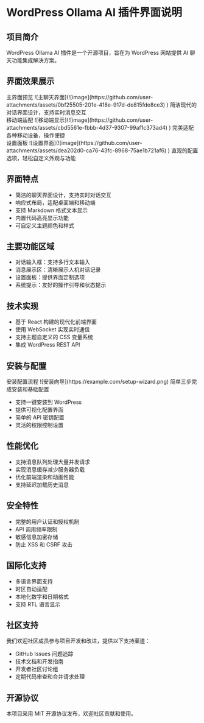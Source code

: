 # WordPress Ollama AI 插件界面说明

## 项目简介

WordPress Ollama AI 插件是一个开源项目，旨在为 WordPress 网站提供 AI 聊天功能集成解决方案。

## 界面效果展示

<aside>
主界面预览
![主聊天界面](![image](https://github.com/user-attachments/assets/0bf25505-201e-418e-917d-de815fde8ce3)
)
简洁现代的对话界面设计，支持实时消息交互

</aside>

<aside>
移动端适配
![移动端显示](![image](https://github.com/user-attachments/assets/cbd5561e-fbbb-4d37-9307-99af1c373ad4)
)
完美适配各种移动设备，操作便捷

</aside>

<aside>
设置面板
![设置界面](![image](https://github.com/user-attachments/assets/dea202d0-ca76-43fc-8968-75ae1b721af6)
)
直观的配置选项，轻松自定义外观与功能

</aside>

## 界面特点

- 简洁的聊天界面设计，支持实时对话交互
- 响应式布局，适配桌面端和移动端
- 支持 Markdown 格式文本显示
- 内置代码高亮显示功能
- 可自定义主题颜色和样式

## 主要功能区域

- 对话输入框：支持多行文本输入
- 消息展示区：清晰展示人机对话记录
- 设置面板：提供界面定制选项
- 系统提示：友好的操作引导和状态提示

## 技术实现

- 基于 React 构建的现代化前端界面
- 使用 WebSocket 实现实时通信
- 支持主题自定义的 CSS 变量系统
- 集成 WordPress REST API

## 安装与配置

<aside>
安装配置流程
![安装向导](https://example.com/setup-wizard.png)
简单三步完成安装和基础配置

</aside>

- 支持一键安装到 WordPress
- 提供可视化配置界面
- 简单的 API 密钥配置
- 灵活的权限控制设置

## 性能优化

- 支持消息队列处理大量并发请求
- 实现消息缓存减少服务器负载
- 优化前端渲染和动画性能
- 支持延迟加载历史消息

## 安全特性

- 完整的用户认证和授权机制
- API 调用频率限制
- 敏感信息加密存储
- 防止 XSS 和 CSRF 攻击

## 国际化支持

- 多语言界面支持
- 时区自动适配
- 本地化数字和日期格式
- 支持 RTL 语言显示

## 社区支持

我们欢迎社区成员参与项目开发和改进，提供以下支持渠道：

- GitHub Issues 问题追踪
- 技术文档和开发指南
- 开发者社区讨论组
- 定期代码审查和合并请求处理

## 开源协议

本项目采用 MIT 开源协议发布，欢迎社区贡献和使用。
